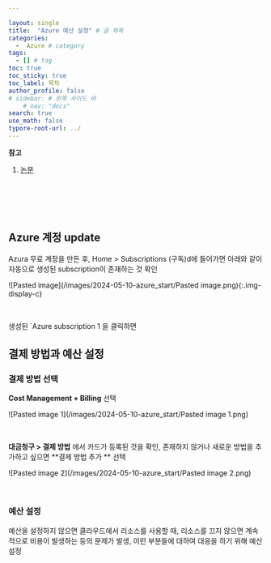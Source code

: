 ```yaml
---

layout: single
title:  "Azure 예산 설정" # 글 제목
categories: 
  -  Azure # category
tags: 
  - [] # tag
toc: true 
toc_sticky: true
toc_label: 목차
author_profile: false
# sidebar: # 왼쪽 사이드 바
    # nav: "docs"
search: true 
use_math: false
typore-root-url: ../
---
```


**참고**

1. [논문](https://arxiv.org/pdf/1912.13192)

<br><br>

<br>

## Azure 계정 update

Azura 무료 계정을 만든 후, Home > Subscriptions (구독)d에 들어가면 아래와 같이 자동으로 생성된 subscription이 존재하는 것 확인

![Pasted image](/images/2024-05-10-azure_start/Pasted image.png){:.img-display-c}

<br>

생성된 `Azure subscription 1 을 클릭하면 





## 결제 방법과 예산 설정

### 결제 방법 선택

**Cost Management + Billing** 선택



![Pasted image 1](/images/2024-05-10-azure_start/Pasted image 1.png)

<br>



**대금청구 > 결제 방법** 에서 카드가 등록된 것을 확인, 존재하지 않거나 새로운 방법을  추가하고 싶으면 **결제 방법 추가 ** 선택

![Pasted image 2](/images/2024-05-10-azure_start/Pasted image 2.png)

<br>

### 예산 설정

예산을 설정하지 않으면 클라우드에서  리소스를 사용할 때,  리소스를 끄지 않으면 계속적으로 비용이 발생하는 등의 문제가 발생, 이런 부분들에 대하여 대응을 하기 위해 예산 설정



<br>



